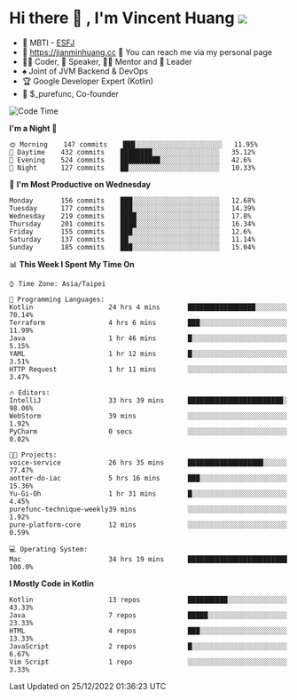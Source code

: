 # Hi there 👋 , I'm Vincent Huang ![](https://komarev.com/ghpvc/?username=Jian-Min-Huang)
- 👀 MBTI - [ESFJ](https://www.16personalities.com/esfj-personality)
- 💎 https://jianminhuang.cc 🙋 You can reach me via my personal page
- 👨‍💻 Coder, 🎤 Speaker, 👨‍🏫 Mentor and 🚀 Leader
- ♠️ Joint of JVM Backend & DevOps
- 🏆 Google Developer Expert (Kotlin)
- 💼 $_purefunc, Co-founder

<!--START_SECTION:waka-->
![Code Time](http://img.shields.io/badge/Code%20Time-1%2C378%20hrs-blue)

**I'm a Night 🦉** 

```text
🌞 Morning    147 commits    ███░░░░░░░░░░░░░░░░░░░░░░   11.95% 
🌆 Daytime    432 commits    ████████░░░░░░░░░░░░░░░░░   35.12% 
🌃 Evening    524 commits    ██████████░░░░░░░░░░░░░░░   42.6% 
🌙 Night      127 commits    ██░░░░░░░░░░░░░░░░░░░░░░░   10.33%

```
📅 **I'm Most Productive on Wednesday** 

```text
Monday       156 commits    ███░░░░░░░░░░░░░░░░░░░░░░   12.68% 
Tuesday      177 commits    ███░░░░░░░░░░░░░░░░░░░░░░   14.39% 
Wednesday    219 commits    ████░░░░░░░░░░░░░░░░░░░░░   17.8% 
Thursday     201 commits    ████░░░░░░░░░░░░░░░░░░░░░   16.34% 
Friday       155 commits    ███░░░░░░░░░░░░░░░░░░░░░░   12.6% 
Saturday     137 commits    ██░░░░░░░░░░░░░░░░░░░░░░░   11.14% 
Sunday       185 commits    ███░░░░░░░░░░░░░░░░░░░░░░   15.04%

```


📊 **This Week I Spent My Time On** 

```text
⌚︎ Time Zone: Asia/Taipei

💬 Programming Languages: 
Kotlin                   24 hrs 4 mins       █████████████████░░░░░░░░   70.14% 
Terraform                4 hrs 6 mins        ███░░░░░░░░░░░░░░░░░░░░░░   11.99% 
Java                     1 hr 46 mins        █░░░░░░░░░░░░░░░░░░░░░░░░   5.15% 
YAML                     1 hr 12 mins        █░░░░░░░░░░░░░░░░░░░░░░░░   3.51% 
HTTP Request             1 hr 11 mins        ░░░░░░░░░░░░░░░░░░░░░░░░░   3.47%

🔥 Editors: 
IntelliJ                 33 hrs 39 mins      ████████████████████████░   98.06% 
WebStorm                 39 mins             ░░░░░░░░░░░░░░░░░░░░░░░░░   1.92% 
PyCharm                  0 secs              ░░░░░░░░░░░░░░░░░░░░░░░░░   0.02%

🐱‍💻 Projects: 
voice-service            26 hrs 35 mins      ███████████████████░░░░░░   77.47% 
aotter-do-iac            5 hrs 16 mins       ███░░░░░░░░░░░░░░░░░░░░░░   15.36% 
Yu-Gi-Oh                 1 hr 31 mins        █░░░░░░░░░░░░░░░░░░░░░░░░   4.45% 
purefunc-technique-weekly39 mins             ░░░░░░░░░░░░░░░░░░░░░░░░░   1.92% 
pure-platform-core       12 mins             ░░░░░░░░░░░░░░░░░░░░░░░░░   0.59%

💻 Operating System: 
Mac                      34 hrs 19 mins      █████████████████████████   100.0%

```

**I Mostly Code in Kotlin** 

```text
Kotlin                   13 repos            ██████████░░░░░░░░░░░░░░░   43.33% 
Java                     7 repos             █████░░░░░░░░░░░░░░░░░░░░   23.33% 
HTML                     4 repos             ███░░░░░░░░░░░░░░░░░░░░░░   13.33% 
JavaScript               2 repos             █░░░░░░░░░░░░░░░░░░░░░░░░   6.67% 
Vim Script               1 repo              ░░░░░░░░░░░░░░░░░░░░░░░░░   3.33%

```



 Last Updated on 25/12/2022 01:36:23 UTC
<!--END_SECTION:waka-->
